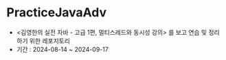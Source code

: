 # PracticeJavaAdv

- <김영한의 실전 자바 - 고급 1편, 멀티스레드와 동시성 강의> 를 보고 연습 및 정리하기 위한 레포지토리
- 기간 : 2024-08-14 ~ 2024-09-17